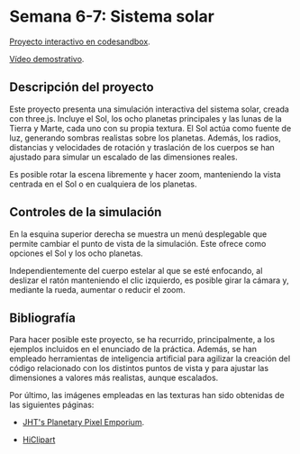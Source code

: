 # Semana 6-7: Sistema solar

[Proyecto interactivo en codesandbox](https://codesandbox.io/p/sandbox/6ffw7j).

[Vídeo demostrativo]().

## Descripción del proyecto

Este proyecto presenta una simulación interactiva del sistema solar, creada con three.js. Incluye el Sol, los ocho planetas principales y las lunas de la Tierra y Marte, cada uno con su propia textura. El Sol actúa como fuente de luz, generando sombras realistas sobre los planetas. Además, los radios, distancias y velocidades de rotación y traslación de los cuerpos se han ajustado para simular un escalado de las dimensiones reales.

Es posible rotar la escena libremente y hacer zoom, manteniendo la vista centrada en el Sol o en cualquiera de los planetas.

## Controles de la simulación

En la esquina superior derecha se muestra un menú desplegable que permite cambiar el punto de vista de la simulación. Este ofrece como opciones el Sol y los ocho planetas.

Independientemente del cuerpo estelar al que se esté enfocando, al deslizar el ratón manteniendo el clic izquierdo, es posible girar la cámara y, mediante la rueda, aumentar o reducir el zoom.

## Bibliografía

Para hacer posible este proyecto, se ha recurrido, principalmente, a los ejemplos incluidos en el enunciado de la práctica. Además, se han empleado herramientas de inteligencia artificial para agilizar la creación del código relacionado con los distintos puntos de vista y para ajustar las dimensiones a valores más realistas, aunque escalados.

Por último, las imágenes empleadas en las texturas han sido obtenidas de las siguientes páginas:
- [JHT's Planetary Pixel Emporium](https://planetpixelemporium.com/index.php).

- [HiClipart](https://www.hiclipart.com/)

